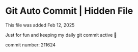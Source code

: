 # Git Auto Commit | Hidden File

This file was added Feb 12, 2025

Just for fun and keeping my daily git commit active 🤪

commit number: 211624
